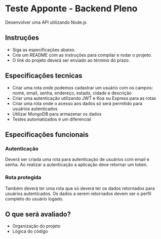 # Teste Apponte - Backend Pleno
Desenvolver uma API utilizando Node.js

## Instruções
- Siga as especificações abaixo.
- Crie um README com as instruções para compilar e rodar o projeto.
- O link do projeto deverá ser enviado ao término do prazo.

## Especificações tecnicas
- Criar uma rota onde podemos cadastrar um usuário com os campos: nome, email, senha, endereço, estado, cidade e descrição
- Criar uma autenticação utilizando JWT e Koa ou Express para as rotas
- Criar uma rota onde o acesso aos dados só será permitido para usuários autenticados
- Utilizar MongoDB para armazenar os dados
- Testes automatizados é um diferencial

## Especificações funcionais
### Autenticação
Deverá ser criada uma rota para autenticação de usuários com email e senha.
Ao realizar a autenticação a aplicação deve retornar um token.

### Rota protegida
Também deverá ter uma rota que só deverá ter os dados retornados para usuários autenticados.
Os dados a serem retornados devem ser o perfil completo do usuário logado.

## O que será avaliado?
- Organização do projeto
- Lógica do código
